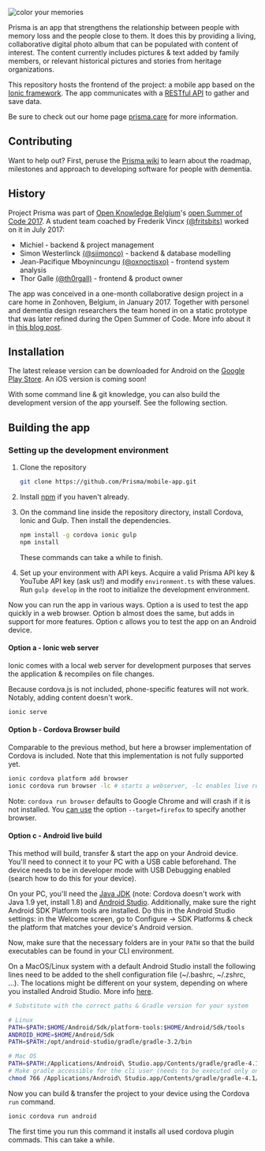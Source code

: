 ![color your memories](https://user-images.githubusercontent.com/11543641/28823809-acf0b10a-76bf-11e7-918e-ad34338b66c8.jpg)

Prisma is an app that strengthens the relationship between people with memory loss and the people close to them. It does this by providing a living, collaborative digital photo album that can be populated with content of interest. 
The content currently includes pictures & text added by family members, or relevant historical pictures and stories from heritage organizations.

This repository hosts the frontend of the project: a mobile app based on the [Ionic framework](https://ionicframework.com/). The app communicates with a [RESTful API](https://github.com/Prisma/api) to gather and save data.

Be sure to check out our home page [prisma.care](https://prisma.care/) for more information.

## Contributing

Want to help out?
First, peruse the [Prisma wiki](https://github.com/Prisma/documentation/wiki) to learn about the roadmap, milestones and approach to developing software for people with dementia.

## History

Project Prisma was part of [Open Knowledge Belgium](https://www.openknowledge.be/)'s [open Summer of Code 2017](http://2017.summerofcode.be/). A student team coached by Frederik Vincx [(@fritsbits)](https://github.com/fritsbits) worked on it in July 2017:
- Michiel - backend & project management
- Simon Westerlinck [(@siimonco)](https://github.com/siimonco) - backend & database modelling
- Jean-Pacifique Mboynincungu [(@oxnoctisxo)](https://github.com/oxnoctisxo) - frontend system analysis
- Thor Galle [(@th0rgall)](https://github.com/th0rgall) - frontend & product owner

The app was conceived in a one-month collaborative design project in a care home in Zonhoven, Belgium, in January 2017. Together with personel and dementia design researchers the team honed in on a static prototype that was later refined during the Open Summer of Code. More info about it in [this blog post](http://www.frederikvincx.com/project-prisma-helping-people-with-dementia/).

## Installation

The latest release version can be downloaded for Android on the [Google Play Store](https://play.google.com/store/apps/details?id=care.prisma.familyapp). An iOS version is coming soon!

With some command line & git knowledge, you can also build the development version of the app yourself. See the following section.

##  Building the app

### Setting up the development environment

1. Clone the repository

   ```bash 
   git clone https://github.com/Prisma/mobile-app.git
   ```

2. Install [npm](https://nodejs.org/en/) if you haven't already.

3. On the command line inside the repository directory, install Cordova, Ionic and Gulp. Then install the dependencies.

   ```bash
   npm install -g cordova ionic gulp
   npm install
   ```
   These commands can take a while to finish.
   
4. Set up your environment with API keys. Acquire a valid Prisma API key & YouTube API key (ask us!) and modify `environment.ts` with these values. Run `gulp develop` in the root to initialize the development environment.

Now you can run the app in various ways. Option a is used to test the app quickly in a web browser. Option b almost does the same, but adds in support for more features. Option c allows you to test the app on an Android device.

#### Option a - Ionic web server

Ionic comes with a local web server for development purposes that serves the application & recompiles on file changes. 

Because cordova.js is not included, phone-specific features will not work. Notably, adding content doesn't work.

```bash
ionic serve
```

#### Option b - Cordova Browser build

Comparable to the previous method, but here a browser implementation of Cordova is included. Note that this implementation is not fully supported yet. 

```bash
ionic cordova platform add browser
ionic cordova run browser -lc # starts a webserver, -lc enables live reloading & console logging
```

Note: `cordova run browser` defaults to Google Chrome and will crash if it is not installed. You [can use](https://stackoverflow.com/questions/38075283/how-to-change-default-browser-of-cordova-browser-platform) the option `--target=firefox` to specify another browser.

#### Option c - Android live build

This method will build, transfer & start the app on your Android device. You'll need to connect it to your PC with a USB cable beforehand. The device needs to be in developer mode with USB Debugging enabled (search how to do this for your device).

On your PC, you'll need the [Java JDK](http://www.oracle.com/technetwork/java/javase/downloads/jdk8-downloads-2133151.html) (note: Cordova doesn't work with Java 1.9 yet, install 1.8) and [Android Studio](https://developer.android.com/studio/index.html). Additionally, make sure the right Android SDK Platform tools are installed. Do this in the Android Studio settings: in the Welcome screen, go to Configure -> SDK Platforms & check the platform that matches your device's Android version.

Now, make sure that the necessary folders are in your `PATH` so that the build executables can be found in your CLI environment.

On a MacOS/Linux system with a default Android Studio install the following lines need to be added to the shell configuration file (~/.bashrc, ~/.zshrc, ...). The locations might be different on your system, depending on where you installed Android Studio. More info [here](https://cordova.apache.org/docs/en/latest/guide/platforms/android/#setting-environment-variables).

```bash
# Substitute with the correct paths & Gradle version for your system 

# Linux 
PATH=$PATH:$HOME/Android/Sdk/platform-tools:$HOME/Android/Sdk/tools
ANDROID_HOME=$HOME/Android/Sdk
PATH=$PATH:/opt/android-studio/gradle/gradle-3.2/bin

# Mac OS 
PATH=$PATH:/Applications/Android\ Studio.app/Contents/gradle/gradle-4.1/bin
# Make gradle accessible for the cli user (needs to be executed only once)
chmod 766 /Applications/Android\ Studio.app/Contents/gradle/gradle-4.1/bin/gradle
```

Now you can build & transfer the project to your device using the Cordova `run` command.

```bash
ionic cordova run android
```

The first time you run this command it installs all used cordova plugin commads. This can take a while.

